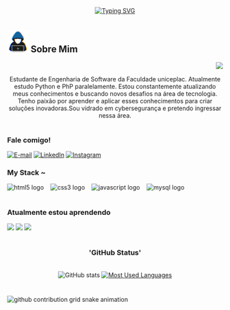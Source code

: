 <div align="center">
  <a href="https://git.io/typing-svg">
    <img src="https://readme-typing-svg.demolab.com?font=Fira+Code&weight=500&size=22&pause=1000&color=FFFFFF&center=true&vCenter=true&random=false&width=524&lines=%E2%8A%B9+Bem+vindo+ao+meu+perfil!" alt="Typing SVG">
  </a>
</div>

#
## <picture><img src = "https://github.com/MdAmiruddin/MdAmiruddin/blob/main/Assets/about_me.gif" width = 50px></picture> **Sobre Mim**
<picture> <img align="right" src="https://media.giphy.com/media/HW3T1wWW3z2Ff2cpXO/giphy.gif"></picture>
<br>

<p align="center">Estudante de Engenharia de Software da Faculdade uniceplac. Atualmente estudo Python e PhP paralelamente.
Estou constantemente atualizando meus conhecimentos e buscando novos desafios na área de tecnologia. Tenho paixão por aprender e aplicar esses conhecimentos para criar soluções inovadoras.Sou vidrado em cybersegurança e pretendo ingressar nessa área.
  
#

<img align="right" alt="" height="190px" src="./src/study.gif">

<h3 align="left">Fale comigo!</h3>

[![E-mail](https://img.shields.io/badge/-Email-000?style=for-the-badge&logo=microsoft-outlook&logoColor=FF00F6&color:FFF)](mailto:)
[![LinkedIn](https://img.shields.io/badge/-LinkedIn-000?style=for-the-badge&logo=linkedin&logoColor=FF00F6&color:FFF)](https://www.linkedin.com/in//)
[![Instagram](https://img.shields.io/badge/-Instagram-000?style=for-the-badge&logo=instagram&logoColor=FF00F6&color:FFF)](https://www.instagram.com//)


<h3 align="left">My Stack ~</h3>

<div align="left">
  <img src="https://cdn.jsdelivr.net/gh/devicons/devicon/icons/html5/html5-original.svg" height="35" alt="html5 logo"  />
  <img width="8" />
  <img src="https://cdn.jsdelivr.net/gh/devicons/devicon/icons/css3/css3-original.svg" height="35" alt="css3 logo"  />
  <img width="8" />
  <img src="https://cdn.jsdelivr.net/gh/devicons/devicon/icons/javascript/javascript-plain.svg" height="35" alt="javascript logo"  />
  <img width="8" />
  <img src="https://cdn.jsdelivr.net/gh/devicons/devicon/icons/mysql/mysql-original.svg" height="35" alt="mysql logo"  />
  <img width="8" />

#  

 <h3 align="left"> Atualmente estou aprendendo </h3>
 <img src="https://cdn.jsdelivr.net/gh/devicons/devicon@latest/icons/python/python-original.svg" height="35"  /> <img src="https://cdn.jsdelivr.net/gh/devicons/devicon@latest/icons/cakephp/cakephp-original.svg" height="35" />  <img src="https://cdn.jsdelivr.net/gh/devicons/devicon@latest/icons/php/php-original.svg" height="35"  />
          
          
#


<div style="text-align: center;" align="center">
  <h3>'GitHub Status'</h3>
  <br>
  <img src="https://github-readme-stats-git-masterrstaa-rickstaa.vercel.app/api?username=Melopjl&hide_title=true&show_icons=true&include_all_commits=false&count_private=true&line_height=25&hide=issues&bg_color=000&title_color=FF00F6&text_color=FFF&border_radius=3&border_color=36123c&icon_color=00FF00&theme=jolly" alt="GitHub stats">

  <a href="https://github.com/Melopjl/github-readme-stats">
    <img src="https://github-readme-stats-git-masterrstaa-rickstaa.vercel.app/api/top-langs/?username=Melopjl&line_height=10&card_width=290&layout=compact&hide_title=false&count_private=true&langs_count=4&show_icons=true&title_color=FF00F6&hide=html,css&bg_color=000&text_color=8B8B8B&border_radius=3&border_color=FF00F6&count_private=true" alt="Most Used Languages">
  </a>
</div>


#

<picture align="center">
  <source media="(prefers-color-scheme: dark)" srcset="https://raw.githubusercontent.com/mari4souza/Melopjl/output/github-contribution-grid-snake-dark.svg">
  <source media="(prefers-color-scheme: light)" srcset="https://raw.githubusercontent.com/mari4souza/Melopjl/output/github-contribution-grid-snake-dark.svg">
  <img align="center" alt="github contribution grid snake animation" src="https://raw.githubusercontent.com/Melopjl/mari4souza/output/github-contribution-grid-snake.svg">
</picture>
